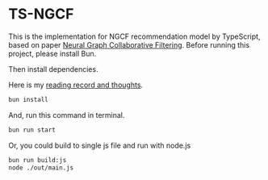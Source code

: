 # TS-NGCF

This is the implementation for NGCF recommendation model by TypeScript, based on paper [Neural Graph Collaborative Filtering](https://hexiangnan.github.io/papers/sigir19-NGCF.pdf). Before running this project, please install Bun. 

Then install dependencies.

Here is my [reading record and thoughts](https://www.yuque.com/yuqueyonghuwznrio/zt8wa9/nqbokcb5cr82e3cl#%20%E3%80%8ANGCF%E3%80%8B).

```bash
bun install
```

And, run this command in terminal.

```bash
bun run start
```

Or, you could build to single js file and run with node.js

```bash
bun run build:js
node ./out/main.js
```
